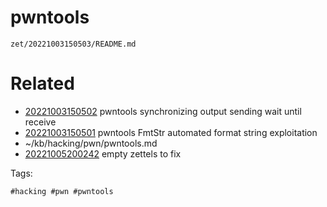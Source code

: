 # pwntools

` zet/20221003150503/README.md `

# Related

- [20221003150502](/zet/20221003150502/README.md) pwntools synchronizing output sending wait until receive
- [20221003150501](/zet/20221003150501/README.md) pwntools FmtStr automated format string exploitation
- ~/kb/hacking/pwn/pwntools.md
- [20221005200242](/zet/20221005200242/README.md) empty zettels to fix

Tags:

    #hacking #pwn #pwntools 
